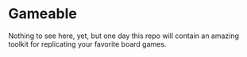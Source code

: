 Gameable
================

Nothing to see here, yet, but one day this repo will contain an amazing toolkit
for replicating your favorite board games.
